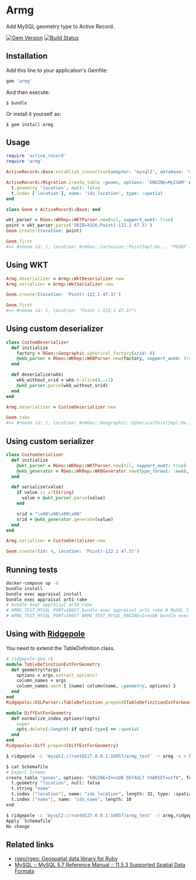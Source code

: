 # Armg

Add MySQL geometry type to Active Record.

[![Gem Version](https://badge.fury.io/rb/armg.svg)](https://badge.fury.io/rb/armg)
[![Build Status](https://travis-ci.org/winebarrel/armg.svg?branch=master)](https://travis-ci.org/winebarrel/armg)

## Installation

Add this line to your application's Gemfile:

```ruby
gem 'armg'
```

And then execute:

    $ bundle

Or install it yourself as:

    $ gem install armg

## Usage

```ruby
require 'active_record'
require 'armg'

ActiveRecord::Base.establish_connection(adapter: 'mysql2', database: 'my_db')

ActiveRecord::Migration.create_table :geoms, options: 'ENGINE=MyISAM' do |t|
  t.geometry 'location', null: false
  t.index ['location'], name: 'idx_location', type: :spatial
end

class Geom < ActiveRecord::Base; end

wkt_parser = RGeo::WKRep::WKTParser.new(nil, support_ewkt: true)
point = wkt_parser.parse('SRID=4326;Point(-122.1 47.3)')
Geom.create!(location: point)

Geom.first
#=> #<Geom id: 1, location: #<RGeo::Cartesian::PointImpl:0x... "POINT (-122.1 47.3)">>
```

## Using WKT

```ruby
Armg.deserializer = Armg::WktDeserializer.new
Armg.serializer = Armg::WktSerializer.new

Geom.create!(location: 'Point(-122.1 47.3)')

Geom.first
#=> #<Geom id: 1, location: "Point (-122.1 47.3)">
```

## Using custom deserializer

```ruby
class CustomDeserializer
  def initialize
    factory = RGeo::Geographic.spherical_factory(srid: 0)
    @wkb_parser = RGeo::WKRep::WKBParser.new(factory, support_ewkb: true)
  end

  def deserialize(wkb)
    wkb_without_srid = wkb.b.slice(4..-1)
    @wkb_parser.parse(wkb_without_srid)
  end
end

Armg.deserializer = CustomDeserializer.new

Geom.take
#=> #<Geom id: 1, location: #<RGeo::Geographic::SphericalPointImpl:0x... "POINT (-122.1 47.3)">>
```

## Using custom serializer

```ruby
class CustomSerializer
  def initialize
    @wkt_parser = RGeo::WKRep::WKTParser.new(nil, support_ewkt: true)
    @wkb_generator = RGeo::WKRep::WKBGenerator.new(type_format: :ewkb, little_endian: true)
  end

  def serialize(value)
    if value.is_a?(String)
      value = @wkt_parser.parse(value)
    end

    srid = "\x00\x00\x00\x00"
    srid + @wkb_generator.generate(value)
  end
end

Armg.serializer = CustomSerializer.new

Geom.create!(id: 4, location: 'Point(-122.1 47.3)')
```

## Running tests

```sh
docker-compose up -d
bundle install
bundle exec appraisal install
bundle exec appraisal ar51 rake
# bundle exec appraisal ar50 rake
# ARMG_TEST_MYSQL_PORT=10057 bundle exec appraisal ar51 rake # MySQL 5.7
# ARMG_TEST_MYSQL_PORT=10057 ARMG_TEST_MYSQL_ENGINE=InnoDB bundle exec appraisal ar51 rake
```

## Using with [Ridgepole](https://github.com/winebarrel/ridgepole)

You need to extend the TableDefinition class.

```ruby
# ridgepole-geo.rb
module TableDefinitionExtForGeometry
  def geometry(*args)
    options = args.extract_options!
    column_names = args
    column_names.each { |name| column(name, :geometry, options) }
  end
end
Ridgepole::DSLParser::TableDefinition.prepend(TableDefinitionExtForGeometry)

module DiffExtForGeometry
  def normalize_index_options!(opts)
    super
    opts.delete(:length) if opts[:type] == :spatial
  end
end
Ridgepole::Diff.prepend(DiffExtForGeometry)
```

```sh
$ ridgepole -c 'mysql2://root@127.0.0.1:10057/armg_test' -r armg -e > Schemafile

$ cat Schemafile
# Export Schema
create_table "geoms", options: "ENGINE=InnoDB DEFAULT CHARSET=utf8", force: :cascade do |t|
  t.geometry "location", null: false
  t.string "name"
  t.index ["location"], name: "idx_location", length: 32, type: :spatial
  t.index ["name"], name: "idx_name", length: 10
end

$ ridgepole -c 'mysql2://root@127.0.0.1:10057/armg_test' -r armg,ridgepole-geo -a
Apply `Schemafile`
No change
```

## Related links

* [rgeo/rgeo: Geospatial data library for Ruby](https://github.com/rgeo/rgeo)
* [MySQL :: MySQL 5.7 Reference Manual :: 11.5.3 Supported Spatial Data Formats](https://dev.mysql.com/doc/refman/5.7/en/gis-data-formats.html)
